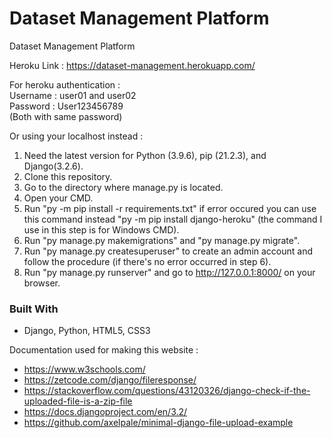 # Dataset Management Platform
 
 Dataset Management Platform

 Heroku Link : https://dataset-management.herokuapp.com/
 
 For heroku authentication : <br />
 Username : user01 and user02 <br />
 Password : User123456789 <br />
 (Both with same password)

 Or using your localhost instead :
 1. Need the latest version for Python (3.9.6), pip (21.2.3), and Django(3.2.6).
 2. Clone this repository.
 3. Go to the directory where manage.py is located.
 4. Open your CMD.
 5. Run "py -m pip install -r requirements.txt" if error occured you can use this command instead "py -m pip install django-heroku" (the command I use in this step is for Windows CMD).
 6. Run "py manage.py makemigrations" and  "py manage.py migrate".
 7. Run "py manage.py createsuperuser" to create an admin account and follow the procedure (if there's no error occurred in step 6).
 8. Run "py manage.py runserver" and go to http://127.0.0.1:8000/ on your browser.

### Built With
* Django, Python, HTML5, CSS3

Documentation used for making this website :

* https://www.w3schools.com/
* https://zetcode.com/django/fileresponse/
* https://stackoverflow.com/questions/43120326/django-check-if-the-uploaded-file-is-a-zip-file
* https://docs.djangoproject.com/en/3.2/
* https://github.com/axelpale/minimal-django-file-upload-example
